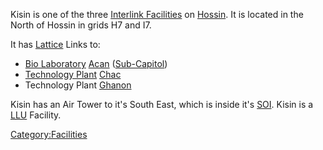 Kisin is one of the three [Interlink
Facilities](terminology/Interlink.md) on
[Hossin](../locations/Hossin.md). It is located in the North of Hossin in
grids H7 and I7.

It has [Lattice](../terminology/Lattice.md) Links to:

- [Bio Laboratory](../locations/Bio_Laboratory.md) [Acan](Acan.md)
  ([Sub-Capitol](../locations/Sub-Capitol.md))
- [Technology Plant](../locations/Technology_Plant.md)
  [Chac](Chac.md)
- Technology Plant [Ghanon](Ghanon.md)

Kisin has an Air Tower to it's South East, which is inside it's
[SOI](../locations/Sphere_of_Influence.md). Kisin is a [LLU](../terminology/Lattice_Logic_Unit.md) Facility.

[Category:Facilities](Category:Facilities.md)
